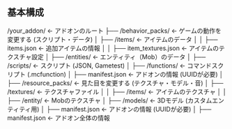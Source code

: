 ## 基本構成


/your_addon/    ← アドオンのルート
 ├── /behavior_packs/  ← ゲームの動作を変更する (スクリプト・データ)
 │    ├── /items/  ← アイテムのデータ
 │    │    ├── items.json  ← 追加アイテムの情報
 │    │    ├── item_textures.json  ← アイテムのテクスチャ設定
 │    ├── /entities/  ← エンティティ（Mob）のデータ
 │    ├── /scripts/  ← スクリプト (JSON, Gametest)
 │    ├── /functions/  ← コマンドスクリプト (.mcfunction)
 │    ├── manifest.json  ← アドオンの情報 (UUIDが必要)
 │
 ├── /resource_packs/  ← 見た目を変更する (テクスチャ・モデル・音)
 │    ├── /textures/  ← テクスチャファイル
 │    │    ├── /items/  ← アイテムのテクスチャ
 │    │    ├── /entity/  ← Mobのテクスチャ
 │    ├── /models/  ← 3Dモデル (カスタムエンティティ用)
 │    ├── manifest.json  ← アドオンの情報 (UUIDが必要)
 │
 ├── manifest.json  ← アドオン全体の情報
